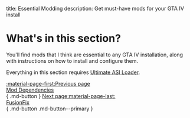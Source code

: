 title: Essential Modding
description: Get must-have mods for your GTA IV install

# What's in this section?
You'll find mods that I think are essential to any GTA IV installation, along with instructions on how to install and configure them. 

Everything in this section requires [Ultimate ASI Loader](../mod-dependencies/#ultimate-asi-loader).

[:material-page-first:Previous page <br>Mod Dependencies</br>](../mod-dependencies.md){ .md-button } [Next page:material-page-last: <br>FusionFix</br>](fusionfix.md){ .md-button .md-button--primary }